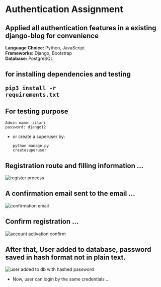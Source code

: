 # Authentication Assignment

## Applied all authentication features in a existing django-blog for convenience

<b>Language Choice:</b> Python, JavaScript <br>
<b>Frameworks:</b> Django, Bootstrap <br>
<b>Database:</b> PostgreSQL <br>
## for installing dependencies and testing <pre><code>pip3 install -r requirements.txt </code></pre>

## For testing purpose <br>
    Admin name: zilani
    password: django12
    
* or create a superuser by: <pre><code>python manage.py createsuperuser</code></pre>


## Registration route and filling information ...
![register process](https://user-images.githubusercontent.com/42479575/55678492-87929e00-591c-11e9-9d64-feab425b943c.png)

## A confirmation email sent to the email ...
![confirmation email](https://user-images.githubusercontent.com/42479575/55678504-db9d8280-591c-11e9-9d23-7225487ad998.png)

## Confirm registration ...
![account activation confirm](https://user-images.githubusercontent.com/42479575/55678515-08ea3080-591d-11e9-99ae-1133546e6be5.png)

## After that, User added to database, password saved in hash format not in plain text.
![user added to db with hashed password](https://user-images.githubusercontent.com/42479575/55678522-23bca500-591d-11e9-82bd-cdfc5e22cb9c.png)

* Now, user can login by the same credentials ...
